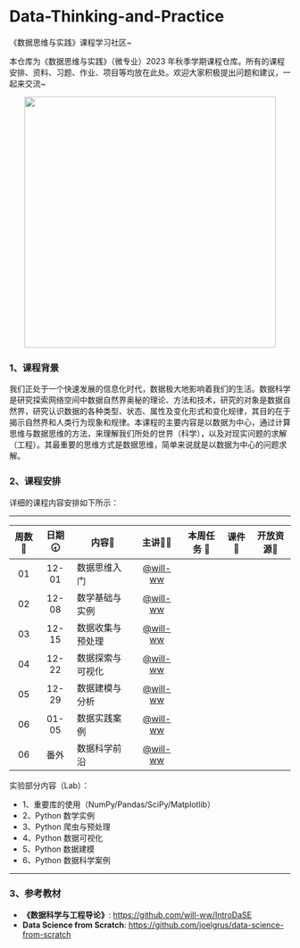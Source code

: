 # Data-Thinking-and-Practice
《数据思维与实践》课程学习社区~

本仓库为《数据思维与实践》（微专业）2023 年秋季学期课程仓库。所有的课程安排、资料、习题、作业、项目等均放在此处。欢迎大家积极提出问题和建议，一起来交流~

<div align=center>
<img src="https://github.com/X-lab2017/ds-2023-autumn/assets/15010826/4d17645c-b064-4331-8565-ebd2de2cb113" width="450px">
</div>

### 1、课程背景

我们正处于一个快速发展的信息化时代，数据极大地影响着我们的生活。数据科学是研究探索网络空间中数据自然界奥秘的理论、方法和技术，研究的对象是数据自然界，研究认识数据的各种类型、状态、属性及变化形式和变化规律，其目的在于揭示自然界和人类行为现象和规律。本课程的主要内容是以数据为中心，通过计算思维与数据思维的方法，来理解我们所处的世界（科学），以及对现实问题的求解（工程）。其最重要的思维方式是数据思维，简单来说就是以数据为中心的问题求解。

### 2、课程安排

详细的课程内容安排如下所示：

---


| 周数📆 | 日期🕣 | 内容📒 | 主讲💂‍♂️ | 本周任务 📌| 课件📘 |开放资源📂 |
| :----: | :----: | ------ | :----------------------------------------: | :-----------------------------------------------------: | :--------------------------------------------------------------------------------: | :-------------------------------------------------------------: |
|   01   | 12-01 | 数据思维入门 | [@will-ww](https://github.com/will-ww) |  |  |  |
|   02   | 12-08 | 数学基础与实例 | [@will-ww](https://github.com/will-ww) |  |  |  |
|   03   | 12-15 | 数据收集与预处理 | [@will-ww](https://github.com/will-ww) |  |  |  |
|   04   | 12-22 | 数据探索与可视化 | [@will-ww](https://github.com/will-ww) |  |  |  |
|   05   | 12-29 | 数据建模与分析 | [@will-ww](https://github.com/will-ww) |  |  |  |
|   06   | 01-05 | 数据实践案例 | [@will-ww](https://github.com/will-ww) |  |  |  |
|   06   | 番外 | 数据科学前沿 | [@will-ww](https://github.com/will-ww) |  |  |  |

实验部分内容（Lab）：
- 1、重要库的使用（NumPy/Pandas/SciPy/Matplotlib）
- 2、Python 数学实例
- 3、Python 爬虫与预处理
- 4、Python 数据可视化
- 5、Python 数据建模
- 6、Python 数据科学案例

---


### 3、参考教材

- **《数据科学与工程导论》**: https://github.com/will-ww/IntroDaSE
- **Data Science from Scratch**: https://github.com/joelgrus/data-science-from-scratch

